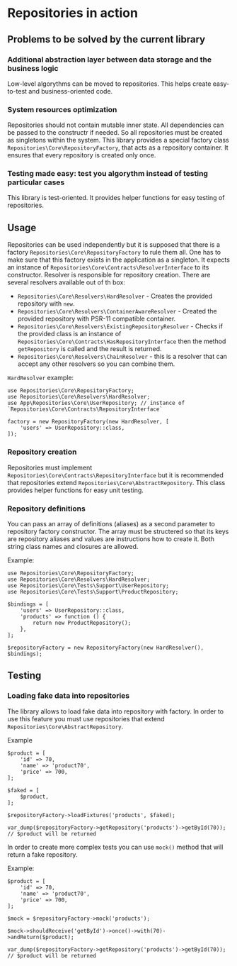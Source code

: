# Repositories in action

## Problems to be solved by the current library

### Additional abstraction layer between data storage and the business logic

Low-level algorythms can be moved to repositories. This helps create easy-to-test and business-oriented code.

### System resources optimization

Repositories should not contain mutable inner state. All dependencies can be passed to the constructr if needed. So all repositories must be created as singletons within the system.
This library provides a special factory class `Repositories\Core\RepositoryFactory`, that acts as a repository container. It ensures that every repository is created only once.

### Testing made easy: test you algorythm instead of testing particular cases

This library is test-oriented. It provides helper functions for easy testing of repositories.

## Usage

Repositories can be used independently but it is supposed that there is a factory `Repositories\Core\RepositoryFactory` to rule them all.
One has to make sure that this factory exists in the application as a singleton. It expects an instance of  `Repositories\Core\Contracts\ResolverInterface` to its constructor. Resolver is responsible for repository creation.
There are several resolvers available out of th box:
- `Repositories\Core\Resolvers\HardResolver` - Creates the provided repository with `new`.
- `Repositories\Core\Resolvers\ContainerAwareResolver` - Created the provided repository with PSR-11 compatible container.
- `Repositories\Core\Resolvers\ExistingRepositoryResolver` - Checks if the provided class is an instance of `Repositories\Core\Contracts\HasRepositoryInterface` then the method `getRepository` is called and the result is returned.
- `Repositories\Core\Resolvers\ChainResolver` - this is a resolver that can accept any other resolvers so you can combine them.

`HardResolver` example:
```
use Repositories\Core\RepositoryFactory;
use Repositories\Core\Resolvers\HardResolver;
use App\Repositories\Core\UserRepository; // instance of `Repositories\Core\Contracts\RepositoryInterface`

factory = new RepositoryFactory(new HardResolver, [
    'users' => UserRepository::class,
]);
```

### Repository creation

Repositories must implement `Repositories\Core\Contracts\RepositoryInterface` but it is recommended that repositories extend `Repositories\Core\AbstractRepository`. This class provides helper functions for easy unit testing.

### Repository definitions

You can pass an array of definitions (aliases) as a second parameter to repository factory constructor. The array must be structered so that its keys are repository aliases and values are instructions how to create it. Both string class names and closures are allowed.

Example:
```
use Repositories\Core\RepositoryFactory;
use Repositories\Core\Resolvers\HardResolver;
use Repositories\Core\Tests\Support\UserRepository;
use Repositories\Core\Tests\Support\ProductRepository;

$bindings = [
    'users' => UserRepository::class,
    'products' => function () {
        return new ProductRepository();
    },
];

$repositoryFactory = new RepositoryFactory(new HardResolver(), $bindings);
```

## Testing

### Loading fake data into repositories

The library allows to load fake data into repository with factory. In order to use this feature you must use repositories that extend `Repositories\Core\AbstractRepository`.

Example
```
$product = [
    'id' => 70,
    'name' => 'product70',
    'price' => 700,
];

$faked = [
    $product,
];

$repositoryFactory->loadFixtures('products', $faked);

var_dump($repositoryFactory->getRepository('products')->getById(70)); // $product will be returned
```

In order to create more complex tests you can use `mock()` method that will return a fake repository.

Example:
```
$product = [
    'id' => 70,
    'name' => 'product70',
    'price' => 700,
];

$mock = $repositoryFactory->mock('products');

$mock->shouldReceive('getById')->once()->with(70)->andReturn($product);

var_dump($repositoryFactory->getRepository('products')->getById(70)); // $product will be returned
```
